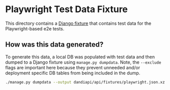 # Playwright Test Data Fixture

This directory contains a [Django fixture](https://docs.djangoproject.com/en/5.2/topics/db/fixtures/) that contains test data
for the Playwright-based e2e tests.

## How was this data generated?

To generate this data, a local DB was populated with test data and then dumped to a Django fixture using `manage.py dumpdata`. Note, the `--exclude` flags are important here because they prevent unneeded and/or deployment specific DB tables from being included in the dump.

```bash
./manage.py dumpdata --output dandiapi/api/fixtures/playwright.json.xz --exclude auth.permission --exclude authtoken --exclude contenttypes --exclude oauth2_provider --exclude sites
```
